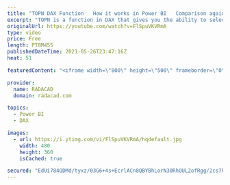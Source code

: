 ```yaml
---
title: "TOPN DAX Function   How it works in Power BI   Comparison against the top group"
excerpt: "TOPN is a function in DAX that gives you the ability to select the top items from a table based on an expression. In this article and video, I’ll explain how to use the TopN function in DAX either to create a calculated table or to use it in a measure to achieve analysis such as; comparison with the"
originalUrl: https://youtube.com/watch?v=FlSpuVKVRmA
type: video
price: Free
length: PT8M45S
publishedDateTime: 2021-05-26T23:47:16Z
heat: 51

featuredContent: "<iframe width=\"800\" height=\"500\" frameborder=\"0\" src=\"https://www.youtube.com/embed/FlSpuVKVRmA\" allow=\"accelerometer; autoplay; encrypted-media; gyroscope; picture-in-picture\" allowfullscreen></iframe>"

provider:
  name: RADACAD
  domain: radacad.com

topics:
  - Power BI
  - DAX

images:
  - url: https://i.ytimg.com/vi/FlSpuVKVRmA/hqdefault.jpg
    width: 480
    height: 360
    isCached: true

secured: "EdUi784QDMd/tyxz/03G6+4s+EcrlACn8QBYBhLorN30RhOUL2ofRgg/2cs7hMYTL7sxWQORN7dqwfmvbz94RCDxiD8dz3QEawj8hv+Axigwpbp2iBGfvlXt2Hc2xUj2h5rDrf5ui+bDGaU80p/7dLhfRpwcsOJGneAhj3OcD4FN0z1wxP0b9aXkF8oya2R3mHmyMl1/Xtj/3ITkmk4lOZZGMCxLBxk3XPi7mxlCmqMu+MUDIBR6XYmKGOf8XDz+Fq2lXwolERtkOuWnWeL7g/3bkXi8ssL+L0kO1ugli/CCzWZXgZr8QFkLilIFWrsbbDq0MQd/t6pePtb+62zXigtwysq20k0GXCeTgKB48ifVwSDgfhCZNEle38MlDXhyQsCQjjYAPtmu2sdROkcqd8qWsLXqeYdkaVxoMQl6nHY=;6ilNeUZKUNSH1+slOmR40g=="
---
```


